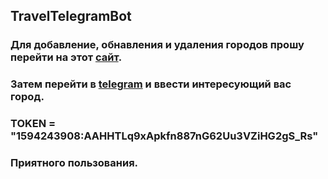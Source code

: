 ## TravelTelegramBot

### Для добавление, обнавления и удаления городов прошу перейти на этот [сайт](https://traveltelegrambot.herokuapp.com/travel).
 
### Затем перейти в [telegram](http://t.me/TravelTaskBot) и ввести интересующий вас город.

### TOKEN = "1594243908:AAHHTLq9xApkfn887nG62Uu3VZiHG2gS_Rs"

### Приятного пользования.
